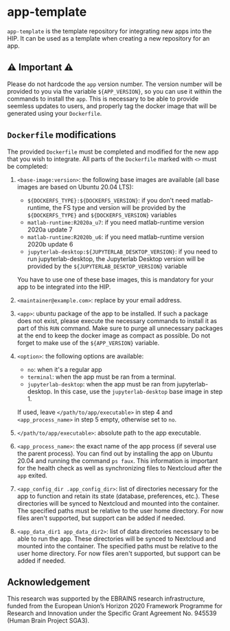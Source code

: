 # app-template

`app-template` is the template repository for integrating new apps into the HIP. It can be used as a template when creating a new repository for an app.

## :warning: Important :warning:

Please do not hardcode the `app` version number. The version number will be provided to you via the variable `${APP_VERSION}`, so you can use it within the commands to install the `app`. This is necessary to be able to provide seemless updates to users, and properly tag the docker image that will be generated using your `Dockerfile`.

## `Dockerfile` modifications

The provided `Dockerfile` must be completed and modified for the new app that you wish to integrate. All parts of the `Dockerfile` marked with `<>` must be completed:

1. `<base-image:version>`: the following base images are available (all base images are based on Ubuntu 20.04 LTS):
    - `${DOCKERFS_TYPE}:${DOCKERFS_VERSION}`: if you don't need matlab-runtime, the FS type and version will be provided by the `${DOCKERFS_TYPE}` and `${DOCKERFS_VERSION}` variables
    - `matlab-runtime:R2020a_u7`: if you need matlab-runtime version 2020a update 7
    - `matlab-runtime:R2020b_u6`: if you need matlab-runtime version 2020b update 6
    - `jupyterlab-desktop:${JUPYTERLAB_DESKTOP_VERSION}`: if you need to run jupyterlab-desktop, the Jupyterlab Desktop version will be provided by the `${JUPYTERLAB_DESKTOP_VERSION}` variable
 
    You have to use one of these base images, this is mandatory for your app to be integrated into the HIP.

2. `<maintainer@example.com>`: replace by your email address.

2. `<app>`: ubuntu package of the app to be installed. If such a package does not exist, please execute the necessary commands to install it as part of this `RUN` command. Make sure to purge all unnecessary packages at the end to keep the docker image as compact as possible. Do not forget to make use of the `${APP_VERSION}` variable.

3. `<option>`: the following options are available:
    - `no`: when it's a regular app
    - `terminal`: when the app must be ran from a terminal.
    - `jupyterlab-desktop`: when the app must be ran from jupyterlab-desktop. In this case, use the `jupyterlab-desktop` base image in step 1.

    If used, leave `</path/to/app/executable>` in step 4 and `<app_process_name>` in step 5 empty, otherwise set to `no`.

4. `</path/to/app/executable>`: absolute path to the app executable.

5. `<app_process_name>`: the exact name of the app process (if several use the parent process). You can find out by installing the app on Ubuntu 20.04 and running the command `ps faux`. This information is important for the health check as well as synchronizing files to Nextcloud after the `app` exited.

6. `<app_config_dir .app_config_dir>`: list of directories necessary for the app to function and retain its state (database, preferences, etc.). These directories will be synced to Nextcloud and mounted into the container. The specified paths must be relative to the user home directory. For now files aren't supported, but support can be added if needed.

7. `<app_data_dir1 app_data_dir2>`: list of data directories necessary to be able to run the app. These directories will be synced to Nextcloud and mounted into the container. The specified paths must be relative to the user home directory. For now files aren't supported, but support can be added if needed.

## Acknowledgement

This research was supported by the EBRAINS research infrastructure, funded from the European Union’s Horizon 2020 Framework Programme for Research and Innovation under the Specific Grant Agreement No. 945539 (Human Brain Project SGA3).
